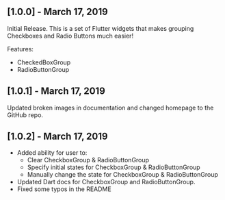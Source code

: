 ## [1.0.0] - March 17, 2019

Initial Release. This is a set of Flutter widgets that makes grouping Checkboxes and Radio Buttons much easier!

Features:
- CheckedBoxGroup
- RadioButtonGroup


## [1.0.1] - March 17, 2019

Updated broken images in documentation and changed homepage to the GitHub repo.


## [1.0.2] - March 17, 2019

- Added ability for user to:
    - Clear CheckboxGroup & RadioButtonGroup
    - Specify initial states for CheckboxGroup & RadioButtonGroup
    - Manually change the state for CheckboxGroup & RadioButtonGroup
- Updated Dart docs for CheckboxGroup and RadioButtonGroup.
- Fixed some typos in the README